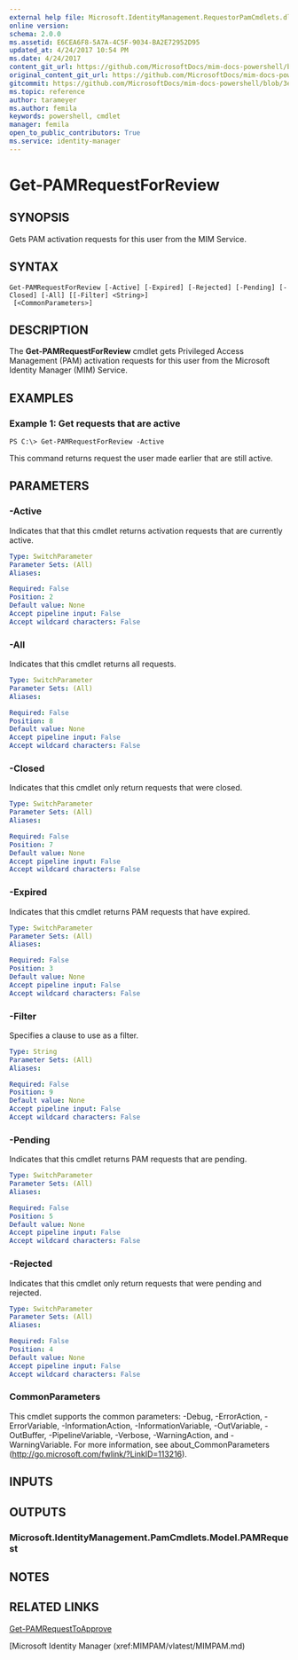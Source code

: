```yaml
---
external help file: Microsoft.IdentityManagement.RequestorPamCmdlets.dll-Help.xml
online version: 
schema: 2.0.0
ms.assetid: E6CEA6F8-5A7A-4C5F-9034-BA2E72952D95
updated_at: 4/24/2017 10:54 PM
ms.date: 4/24/2017
content_git_url: https://github.com/MicrosoftDocs/mim-docs-powershell/blob/master/mim-cmdlets/MIMPAM/vlatest/Get-PAMRequestForReview.md
original_content_git_url: https://github.com/MicrosoftDocs/mim-docs-powershell/blob/master/mim-cmdlets/MIMPAM/vlatest/Get-PAMRequestForReview.md
gitcommit: https://github.com/MicrosoftDocs/mim-docs-powershell/blob/3e9264276b5141f0a82bd9905d67bb4900c9c2b3/mim-cmdlets/MIMPAM/vlatest/Get-PAMRequestForReview.md
ms.topic: reference
author: tarameyer
ms.author: femila
keywords: powershell, cmdlet
manager: femila
open_to_public_contributors: True
ms.service: identity-manager
---
```


# Get-PAMRequestForReview

## SYNOPSIS
Gets PAM activation requests for this user from the MIM Service.

## SYNTAX

```
Get-PAMRequestForReview [-Active] [-Expired] [-Rejected] [-Pending] [-Closed] [-All] [[-Filter] <String>]
 [<CommonParameters>]
```

## DESCRIPTION
The **Get-PAMRequestForReview** cmdlet gets Privileged Access Management (PAM) activation requests for this user from the Microsoft Identity Manager (MIM) Service.

## EXAMPLES

### Example 1: Get requests that are active
```
PS C:\> Get-PAMRequestForReview -Active
```

This command returns request the user made earlier that are still active.

## PARAMETERS

### -Active
Indicates that that this cmdlet returns activation requests that are currently active.

```yaml
Type: SwitchParameter
Parameter Sets: (All)
Aliases: 

Required: False
Position: 2
Default value: None
Accept pipeline input: False
Accept wildcard characters: False
```

### -All
Indicates that this cmdlet returns all requests.

```yaml
Type: SwitchParameter
Parameter Sets: (All)
Aliases: 

Required: False
Position: 8
Default value: None
Accept pipeline input: False
Accept wildcard characters: False
```

### -Closed
Indicates that this cmdlet only return requests that were closed.

```yaml
Type: SwitchParameter
Parameter Sets: (All)
Aliases: 

Required: False
Position: 7
Default value: None
Accept pipeline input: False
Accept wildcard characters: False
```

### -Expired
Indicates that this cmdlet returns PAM requests that have expired.

```yaml
Type: SwitchParameter
Parameter Sets: (All)
Aliases: 

Required: False
Position: 3
Default value: None
Accept pipeline input: False
Accept wildcard characters: False
```

### -Filter
Specifies a clause to use as a filter.

```yaml
Type: String
Parameter Sets: (All)
Aliases: 

Required: False
Position: 9
Default value: None
Accept pipeline input: False
Accept wildcard characters: False
```

### -Pending
Indicates that this cmdlet returns PAM requests that are pending.

```yaml
Type: SwitchParameter
Parameter Sets: (All)
Aliases: 

Required: False
Position: 5
Default value: None
Accept pipeline input: False
Accept wildcard characters: False
```

### -Rejected
Indicates that this cmdlet only return requests that were pending and rejected.

```yaml
Type: SwitchParameter
Parameter Sets: (All)
Aliases: 

Required: False
Position: 4
Default value: None
Accept pipeline input: False
Accept wildcard characters: False
```

### CommonParameters
This cmdlet supports the common parameters: -Debug, -ErrorAction, -ErrorVariable, -InformationAction, -InformationVariable, -OutVariable, -OutBuffer, -PipelineVariable, -Verbose, -WarningAction, and -WarningVariable. For more information, see about_CommonParameters (http://go.microsoft.com/fwlink/?LinkID=113216).

## INPUTS

## OUTPUTS

### Microsoft.IdentityManagement.PamCmdlets.Model.PAMRequest

## NOTES

## RELATED LINKS

[Get-PAMRequestToApprove](xref:MIMPAM/vlatest/Get-PAMRequestToApprove.md)

[Microsoft Identity Manager (xref:MIMPAM/vlatest/MIMPAM.md)
